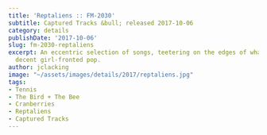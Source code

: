 ```yaml
---
title: 'Reptaliens :: FM-2030'
subtitle: Captured Tracks &bull; released 2017-10-06
category: details
publishDate: '2017-10-06'
slug: fm-2030-reptaliens
excerpt: An eccentric selection of songs, teetering on the edges of what is considered
  decent girl-fronted pop.
author: jclacking
image: "~/assets/images/details/2017/reptaliens.jpg"
tags:
- Tennis
- The Bird + The Bee
- Cranberries
- Reptaliens
- Captured Tracks
---
```


